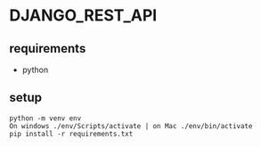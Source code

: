 # DJANGO_REST_API

## requirements
- python

## setup
    python -m venv env
    On windows ./env/Scripts/activate | on Mac ./env/bin/activate
    pip install -r requirements.txt